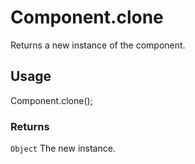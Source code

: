 # Component.clone

Returns a new instance of the component.

## Usage

Component.clone();

### Returns

`Object` The new instance.
